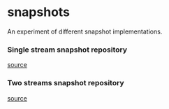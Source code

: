 # snapshots
An experiment of different snapshot implementations.

### Single stream snapshot repository

[source](single_stream)


### Two streams snapshot repository

[source](two_streams)

